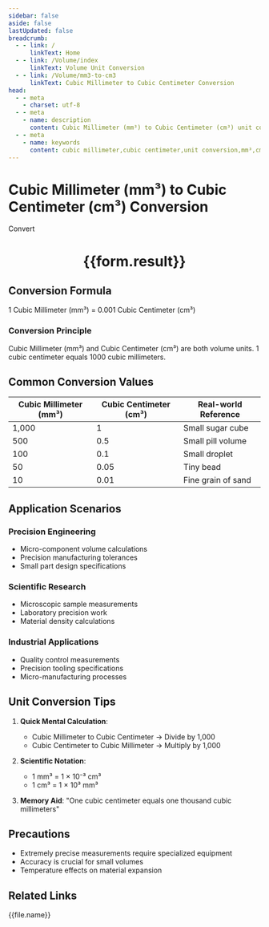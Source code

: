 ```yaml
---
sidebar: false
aside: false
lastUpdated: false
breadcrumb:
  - - link: /
      linkText: Home
  - - link: /Volume/index
      linkText: Volume Unit Conversion
  - - link: /Volume/mm3-to-cm3
      linkText: Cubic Millimeter to Cubic Centimeter Conversion
head:
  - - meta
    - charset: utf-8
  - - meta
    - name: description
      content: Cubic Millimeter (mm³) to Cubic Centimeter (cm³) unit conversion tool. 1 cubic millimeter equals 0.001 cubic centimeters.
  - - meta
    - name: keywords
      content: cubic millimeter,cubic centimeter,unit conversion,mm³,cm³
---
```


# Cubic Millimeter (mm³) to Cubic Centimeter (cm³) Conversion

<script setup>
import { onMounted, reactive, inject ,ref  } from 'vue'
import { NButton,NForm ,NFormItem,NInput,NInputNumber,NSelect,NCard,useMessage ,NGrid ,NGi } from 'naive-ui'
import { defineClientComponent } from 'vitepress'
import { Volume } from '../files';

const convert = inject('convert')
const formRef = ref(null);
const rules = {
  number:{
    required: true,
    type: 'number',
    trigger: "blur"
  }
}
const form = reactive({
  number:null,
  result:'',
  title:'Cubic Millimeter (mm³) to Cubic Centimeter (cm³) Conversion'
})

const convertHandler = (e) => {
  e.preventDefault();
  formRef.value?.validate((errors)=>{
    if (!errors) {
      form.result = `${form.number} mm³ = ${convert(form.number).from('mm3').to('cm3')} cm³`
    }
  })
}
</script>

<n-form size="large" :model="form" ref='formRef' :rules="rules">
  <n-form-item label="Value" path="number">
    <n-input-number size="large" style="width:100%" :min="0" v-model:value="form.number" placeholder="Enter cubic millimeter value" />
  </n-form-item>
  <n-form-item>
    <n-button type="info" style="width:100%" @click="convertHandler">Convert</n-button>
  </n-form-item>
</n-form>
<n-card embedded :bordered="false" hoverable>
  <div style="text-align:center">
    <h1>{{form.result}}</h1>
  </div>
</n-card>

## Conversion Formula
1 Cubic Millimeter (mm³) = 0.001 Cubic Centimeter (cm³)

### Conversion Principle
Cubic Millimeter (mm³) and Cubic Centimeter (cm³) are both volume units. 1 cubic centimeter equals 1000 cubic millimeters.

## Common Conversion Values
| Cubic Millimeter (mm³) | Cubic Centimeter (cm³) | Real-world Reference                |
|------------------------|------------------------|-------------------------------------|
| 1,000                  | 1                      | Small sugar cube                    |
| 500                    | 0.5                    | Small pill volume                   |
| 100                    | 0.1                    | Small droplet                       |
| 50                     | 0.05                   | Tiny bead                           |
| 10                     | 0.01                   | Fine grain of sand                  |

## Application Scenarios
### Precision Engineering
- Micro-component volume calculations
- Precision manufacturing tolerances
- Small part design specifications

### Scientific Research
- Microscopic sample measurements
- Laboratory precision work
- Material density calculations

### Industrial Applications
- Quality control measurements
- Precision tooling specifications
- Micro-manufacturing processes

## Unit Conversion Tips
1. **Quick Mental Calculation**:
   - Cubic Millimeter to Cubic Centimeter → Divide by 1,000
   - Cubic Centimeter to Cubic Millimeter → Multiply by 1,000

2. **Scientific Notation**:
   - 1 mm³ = 1 × 10⁻³ cm³
   - 1 cm³ = 1 × 10³ mm³

3. **Memory Aid**:
   "One cubic centimeter equals one thousand cubic millimeters"

## Precautions
- Extremely precise measurements require specialized equipment
- Accuracy is crucial for small volumes
- Temperature effects on material expansion

## Related Links
<n-grid x-gap="12" :cols="2">
  <n-gi v-for="(file, index) in Volume" :key="index">
    <n-button
      text
      tag="a"
      :href="file.path"
      type="info"
    >
      {{file.name}}
    </n-button>
  </n-gi>
</n-grid>